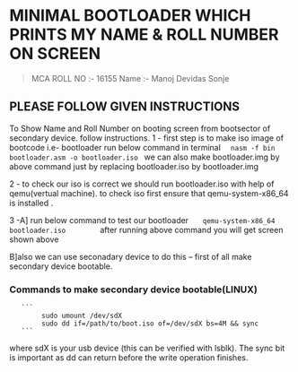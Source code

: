 # MINIMAL BOOTLOADER WHICH PRINTS MY NAME & ROLL NUMBER ON SCREEN	

>MCA ROLL NO :- 16155
>Name :- Manoj Devidas Sonje


## PLEASE FOLLOW GIVEN INSTRUCTIONS
To Show Name and Roll Number on booting screen from bootsector of secondary device. follow instructions. 
1 -  first step is to make iso image of bootcode i.e- bootloader run below command in terminal
           ```   nasm -f bin bootloader.asm -o bootloader.iso  ```
   we can also make bootloader.img by above command just by replacing bootloader.iso by bootloader.img
 
2 -  to check our iso is correct we should run bootloader.iso with help of qemu(vertual machine). to check 
       iso first ensure that qemu-system-x86_64 is installed .

3 -A] run below command to test our bootloader
        ```    qemu-system-x86_64 bootloader.iso         ```
      after running above command you will get screen shown above


   B]also we can use seconadary device to do this – first of all make secondary device bootable.

 
### Commands to make secondary device bootable(LINUX)
      
       ```  
            sudo umount /dev/sdX 
            sudo dd if=/path/to/boot.iso of=/dev/sdX bs=4M && sync 
       ```
where sdX is your usb device (this can be verified with lsblk).
The sync bit is important as dd can return before the write operation finishes.

